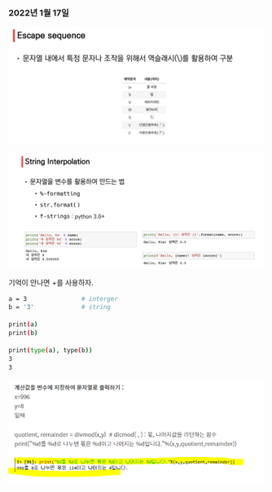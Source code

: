### 2022년 1월 17일

![image-20220117100944048](00.데이터$제어문.assets/image-20220117100944048.png)

![image-20220117101058855](00.데이터$제어문.assets/image-20220117101058855.png)

기억이 안나면 +를 사용하자.

```bash
a = 3               # interger
b = '3'             # string

print(a)
print(b)

print(type(a), type(b))
3
3
```

![image-20220117121913090](00.데이터$제어문.assets/image-20220117121913090.png)
